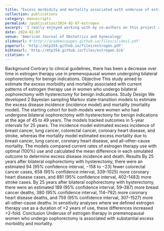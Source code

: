 ```yaml
---
title: "Excess morbidity and mortality associated with underuse of estrogen replacement therapy in premenopausal women who undergo surgical menopause"
collection: publications
category: manuscripts
permalink: /publication/2024-02-07-estrogen
excerpt: 'I really enjoyed working with my co-authors on this project as it was a great opportunity to employee Bayesian methods and was very policy change focused. It is always an interesting experience getting to build of an existing model, it feels like reading someone elses code so closely is a window into their mind. It definitely makes me reflect on earlier code I have written and wish my apologies to anyone who has had to inherit it! Learning is thankfully a lifelong pursuit and this project definitely helped improve my coding.'
date: 2024-02-07
venue: 'American Journal of Obstetrics and Gynecology'
slidesurl: #'http://academicpages.github.io/files/slides1.pdf'
paperurl: 'http://mtp354.github.io/files/estrogen.pdf'
bibtexurl: 'http://mtp354.github.io/files/estrogen.bib'
citation: #
---
```

Background
Contrary to clinical guidelines, there has been a decrease over time in estrogen therapy use in premenopausal women undergoing bilateral oophorectomy for benign indications.
Objective
This study aimed to estimate the excess morbidity and mortality associated with current patterns of estrogen therapy use in women who undergo bilateral oophorectomy with hysterectomy for benign indications.
Study Design
We developed 2 Bayesian sampling Markov state-transition models to estimate the excess disease incidence (incidence model) and mortality (mortality model). The starting cohort for both models were women who had undergone bilateral oophorectomy with hysterectomy for benign indications at the age of 45 to 49 years. The models tracked outcomes in 5-year intervals for 25 years. The incidence model estimated excess incidence of breast cancer, lung cancer, colorectal cancer, coronary heart disease, and stroke, whereas the mortality model estimated excess mortality due to breast cancer, lung cancer, coronary heart disease, and all-other-cause mortality. The models compared current rates of estrogen therapy use with optimal (100%) use and calculated the mean difference in each simulated outcome to determine excess disease incidence and death.
Results
By 25 years after bilateral oophorectomy with hysterectomy, there were an estimated 94 (95% confidence interval, −158 to −23) fewer colorectal cancer cases, 658 (95% confidence interval, 339–1025) more coronary heart disease cases, and 881 (95% confidence interval, 402–1483) more stroke cases. By 25 years after bilateral oophorectomy with hysterectomy, there were an estimated 189 (95% confidence interval, 59–387) more breast cancer deaths, 380 (95% confidence interval, 114–792) more coronary heart disease deaths, and 759 (95% confidence interval, 307–1527) more all-other-cause deaths. In sensitivity analyses where we defined estrogen therapy use as a duration of >2 years of use, these differences increased >2-fold.
Conclusion
Underuse of estrogen therapy in premenopausal women who undergo oophorectomy is associated with substantial excess morbidity and mortality.
